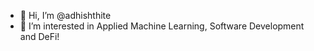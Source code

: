 - 👋 Hi, I’m @adhishthite
- 👀 I’m interested in Applied Machine Learning, Software Development and DeFi!

<!---
adhishthite/adhishthite is a ✨ special ✨ repository because its `README.md` (this file) appears on your GitHub profile.
You can click the Preview link to take a look at your changes.
--->
